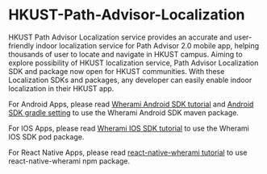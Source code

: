 # HKUST-Path-Advisor-Localization 

HKUST Path Advisor Localization service provides an accurate and user-friendly indoor localization service for Path Advisor 2.0 mobile app, helping thousands of user to locate and navigate in HKUST campus. Aiming to explore possibility of HKUST localization service, Path Advisor Localization SDK and package now open for HKUST communities. With these Localization SDKs and packages, any developer can easily enable indoor localization in their HKUST app. 

For Android Apps, please read [Wherami Android SDK tutorial](https://github.com/MTrec-PathAdvisor/HKUST-Path-Advisor-Localization-tutorial/blob/main/Wherami%20Android%20SDK%20Tutorial.pdf) and [Android SDK gradle setting](https://github.com/MTrec-PathAdvisor/HKUST-Path-Advisor-Localization-tutorial/blob/main/Android%20SDK%20gradle%20setting.txt) to use the Wherami Android SDK maven package. 

For IOS Apps, please read [Wherami IOS SDK tutorial](https://github.com/MTrec-PathAdvisor/privatePodRepo) to use the Wherami IOS SDK pod package.

For React Native Apps, please read [react-native-wherami tutorial](https://github.com/MTrec-PathAdvisor/react-native-wherami) to use react-native-wherami npm package.

